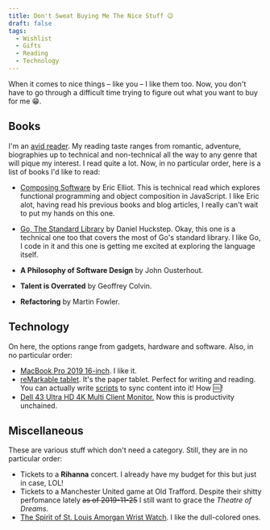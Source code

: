 ```yaml
---
title: Don't Sweat Buying Me The Nice Stuff 😉
draft: false
tags:
  - Wishlist
  - Gifts
  - Reading
  - Technology
---
```


When it comes to nice things – like you – I like them too. Now, you don't have to go through a difficult time trying to figure out what you want to buy for me :grin:.

## Books

I'm an [avid reader](https://www.goodreads.com/user/show/13682301-mr-musale). My reading taste ranges from romantic, adventure, biographies up to technical and non-technical all the way to any genre that will pique my interest. I read quite a lot. Now, in no particular order, here is a list of books I'd like to read:

- [Composing Software](https://leanpub.com/composingsoftware) by Eric Elliot. This is technical read which explores functional programming and object composition in JavaScript. I like Eric alot, having read his previous books and blog articles, I really can't wait to put my hands on this one.

- [Go, The Standard Library](https://leanpub.com/go-thestdlib) by Daniel Huckstep. Okay, this one is a technical one too that covers the most of Go's standard library. I like Go, I code in it and this one is getting me excited at exploring the language itself.
- **A Philosophy of Software Design** by John Ousterhout.
- **Talent is Overrated** by Geoffrey Colvin.
- **Refactoring** by Martin Fowler.

## Technology

On here, the options range from gadgets, hardware and software. Also, in no particular order:

- [MacBook Pro 2019 16-inch](https://www.apple.com/shop/buy-mac/macbook-pro/16-inch). I like it.
- [reMarkable tablet](https://remarkable.com). It's the paper tablet. Perfect for writing and reading. You can actually write [scripts](https://github.com/jessfraz/morningpaper2remarkable) to sync content into it! How :cool:!
- [Dell 43 Ultra HD 4K Multi Client Monitor.](https://www.dell.com/en-us/work/shop/dell-43-ultra-hd-4k-multi-client-monitor-p4317q/apd/210-ahsq/monitors-monitor-accessories) Now this is productivity unchained.

## Miscellaneous

These are various stuff which don't need a category. Still, they are in no particular order:

- Tickets to a **Rihanna** concert. I already have my budget for this but just in case, LOL!
- Tickets to a Manchester United game at Old Trafford. Despite their shitty perfomance lately ~~as of 2019-11-25~~ I still want to grace the _Theatre of Dreams_.
- [The Spirit of St. Louis Amorgan Wrist Watch](https://www.armogan.com/us/all-watches-straps/watches/spirit-of-st-louis). I like the dull-colored ones.
